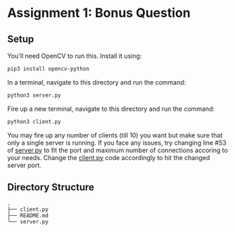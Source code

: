 # Assignment 1: Bonus Question

## Setup

You'll need OpenCV to run this. Install it using:

```sh
pip3 install opencv-python
```

In a terminal, navigate to this directory and run the command:

```sh
python3 server.py
```

Fire up a new terminal, navigate to this directory and run the command:

```sh
python3 client.py
```

You may fire up any number of clients (till 10) you want but make sure that only a single server is running. If you face any issues, try changing line #53 of [server.py](./server.py) to fit the port and maximum number of connections accoring to your needs. Change the [client.py](./client.py) code accordingly to hit the changed server port.

## Directory Structure

```
.
├── client.py
├── README.md
└── server.py
```
